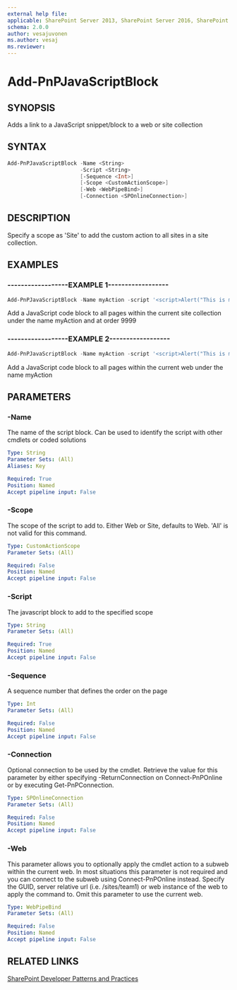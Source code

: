 ```yaml
---
external help file:
applicable: SharePoint Server 2013, SharePoint Server 2016, SharePoint Online
schema: 2.0.0
author: vesajuvonen
ms.author: vesaj
ms.reviewer:
---
```

# Add-PnPJavaScriptBlock

## SYNOPSIS
Adds a link to a JavaScript snippet/block to a web or site collection

## SYNTAX 

```powershell
Add-PnPJavaScriptBlock -Name <String>
                       -Script <String>
                       [-Sequence <Int>]
                       [-Scope <CustomActionScope>]
                       [-Web <WebPipeBind>]
                       [-Connection <SPOnlineConnection>]
```

## DESCRIPTION
Specify a scope as 'Site' to add the custom action to all sites in a site collection.

## EXAMPLES

### ------------------EXAMPLE 1------------------
```powershell
Add-PnPJavaScriptBlock -Name myAction -script '<script>Alert("This is my Script block");</script>' -Sequence 9999 -Scope Site
```

Add a JavaScript code block  to all pages within the current site collection under the name myAction and at order 9999

### ------------------EXAMPLE 2------------------
```powershell
Add-PnPJavaScriptBlock -Name myAction -script '<script>Alert("This is my Script block");</script>'
```

Add a JavaScript code block  to all pages within the current web under the name myAction

## PARAMETERS

### -Name
The name of the script block. Can be used to identify the script with other cmdlets or coded solutions

```yaml
Type: String
Parameter Sets: (All)
Aliases: Key

Required: True
Position: Named
Accept pipeline input: False
```

### -Scope
The scope of the script to add to. Either Web or Site, defaults to Web. 'All' is not valid for this command.

```yaml
Type: CustomActionScope
Parameter Sets: (All)

Required: False
Position: Named
Accept pipeline input: False
```

### -Script
The javascript block to add to the specified scope

```yaml
Type: String
Parameter Sets: (All)

Required: True
Position: Named
Accept pipeline input: False
```

### -Sequence
A sequence number that defines the order on the page

```yaml
Type: Int
Parameter Sets: (All)

Required: False
Position: Named
Accept pipeline input: False
```

### -Connection
Optional connection to be used by the cmdlet. Retrieve the value for this parameter by either specifying -ReturnConnection on Connect-PnPOnline or by executing Get-PnPConnection.

```yaml
Type: SPOnlineConnection
Parameter Sets: (All)

Required: False
Position: Named
Accept pipeline input: False
```

### -Web
This parameter allows you to optionally apply the cmdlet action to a subweb within the current web. In most situations this parameter is not required and you can connect to the subweb using Connect-PnPOnline instead. Specify the GUID, server relative url (i.e. /sites/team1) or web instance of the web to apply the command to. Omit this parameter to use the current web.

```yaml
Type: WebPipeBind
Parameter Sets: (All)

Required: False
Position: Named
Accept pipeline input: False
```

## RELATED LINKS

[SharePoint Developer Patterns and Practices](https://aka.ms/sppnp)
